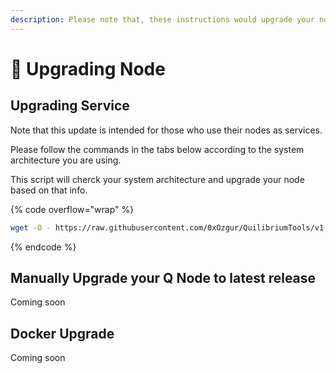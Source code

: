 ```yaml
---
description: Please note that, these instructions would upgrade your node to V1.4.18
---
```


# 📀 Upgrading Node

## Upgrading Service

Note that this update is intended for those who use their nodes as services.

Please follow the commands in the tabs below according to the system architecture you are using.

This script will cherck your system architecture and upgrade your node based on that info.

{% code overflow="wrap" %}
```bash
wget -O - https://raw.githubusercontent.com/0xOzgur/QuilibriumTools/v1.4.18/update.sh | bash
```
{% endcode %}

## Manually Upgrade your Q Node to latest release

Coming soon

## Docker Upgrade

Coming soon

